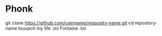 # Phonk
git clone
https://github.com/username/resposity-name.git
cd repostory-name
touvpch my file 
.txt
Fontaine .txt
